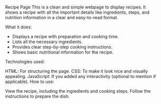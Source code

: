 Recipe Page
This is a clean and simple webpage to display recipes. It shows a recipe with all the important details like ingredients, steps, and nutrition information in a clear and easy-to-read format.

What it does:

- Displays a recipe with preparation and cooking time.
- Lists all the necessary ingredients.
- Provides clear step-by-step cooking instructions.
- Shows basic nutritional information for the recipe.

Technologies used:

HTML: For structuring the page.
CSS: To make it look nice and visually appealing.
JavaScript: If you added any interactivity (optional to mention if applicable).
How to use:

View the recipe, including the ingredients and cooking steps.
Follow the instructions to prepare the dish.
